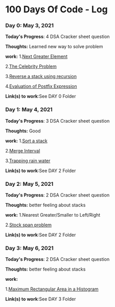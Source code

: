 # 100 Days Of Code - Log

### Day 0: May 3, 2021 

**Today's Progress**: 4 DSA Cracker sheet question

**Thoughts:** Learned new way to solve problem

**work:**
1.[Next Greater Element](https://practice.geeksforgeeks.org/problems/next-larger-element-1587115620/1)

2.[The Celebrity Problem](https://practice.geeksforgeeks.org/problems/the-celebrity-problem/1)

3.[Reverse a stack using recursion](https://www.geeksforgeeks.org/reverse-a-stack-using-recursion/)

4.[Evaluation of Postfix Expression](https://practice.geeksforgeeks.org/problems/evaluation-of-postfix-expression1735/1)

 **Link(s) to work**:See DAY 0 Folder

 ### Day 1: May 4, 2021 

**Today's Progress**: 3 DSA Cracker sheet question

**Thoughts:** Good

**work:**
1.[Sort a stack](https://practice.geeksforgeeks.org/problems/sort-a-stack/1)

2.[Merge Interval](https://leetcode.com/problems/merge-intervals/submissions/)

3.[Trapping rain water](https://practice.geeksforgeeks.org/problems/trapping-rain-water-1587115621/1)

 **Link(s) to work**:See DAY 2 Folder
 ### Day 2: May 5, 2021 

**Today's Progress**: 2 DSA Cracker sheet question

**Thoughts:** better feeling about stacks

**work:**
1.Nearest Greater/Smaller to Left/Right

2.[Stock span problem ](https://practice.geeksforgeeks.org/problems/stock-span-problem-1587115621/1#)


 **Link(s) to work**:See DAY 2 Folder

  ### Day 3: May 6, 2021 

**Today's Progress**: 2 DSA Cracker sheet question

**Thoughts:** better feeling about stacks

**work:**

1.[Maximum Rectangular Area in a Histogram](https://practice.geeksforgeeks.org/problems/maximum-rectangular-area-in-a-histogram-1587115620/1)


 **Link(s) to work**:See DAY 3 Folder